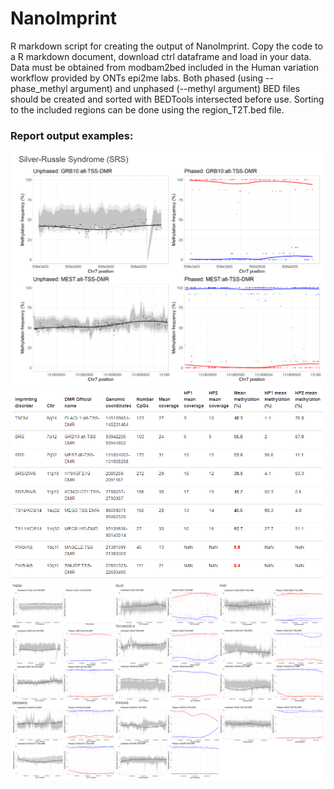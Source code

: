 # NanoImprint

R markdown script for creating the output of NanoImprint. Copy the code to a R markdown document, download ctrl dataframe and load in your data. Data must be obtained from modbam2bed included in the Human variation workflow provided by ONTs epi2me labs. Both phased (using --phase_methyl argument) and unphased (--methyl argument) BED files should be created and sorted with BEDTools intersected before use. Sorting to the included regions can be done using the region_T2T.bed file. 

### Report output examples:
![Alt text](https://github.com/carolinehey/NanoImprint/blob/main/SRS_plot.PNG)
![Alt text](https://github.com/carolinehey/NanoImprint/blob/main/table.PNG)
![Alt text](https://github.com/carolinehey/NanoImprint/blob/main/all_plots.PNG)
